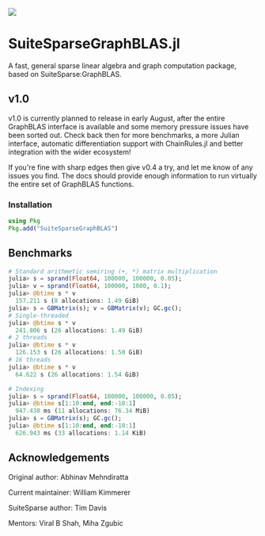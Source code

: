 [![](https://img.shields.io/badge/docs-dev-blue.svg)](https://juliasparse.github.io/SuiteSparseGraphBLAS.jl/dev/)

# SuiteSparseGraphBLAS.jl
A fast, general sparse linear algebra and graph computation package, based on SuiteSparse:GraphBLAS.

## v1.0
v1.0 is currently planned to release in early August, after the entire GraphBLAS interface is available and some memory pressure issues have been sorted out. Check back then for more benchmarks, a more Julian interface, automatic differentiation support with ChainRules.jl and better integration with the wider ecosystem!

If you're fine with sharp edges then give v0.4 a try, and let me know of any issues you find.
The docs should provide enough information to run virtually the entire set of GraphBLAS functions.

### Installation
```julia
using Pkg
Pkg.add("SuiteSparseGraphBLAS")
```

## Benchmarks

```julia
# Standard arithmetic semiring (+, *) matrix multiplication
julia> s = sprand(Float64, 100000, 100000, 0.05);
julia> v = sprand(Float64, 100000, 1000, 0.1);
julia> @btime s * v
  157.211 s (8 allocations: 1.49 GiB)
julia> s = GBMatrix(s); v = GBMatrix(v); GC.gc();
# Single-threaded
julia> @btime s * v
  241.806 s (26 allocations: 1.49 GiB)
# 2 threads
julia> @btime s * v
  126.153 s (26 allocations: 1.50 GiB)
# 16 threads
julia> @btime s * v
  64.622 s (26 allocations: 1.54 GiB)

# Indexing
julia> s = sprand(Float64, 100000, 100000, 0.05);
julia> @btime s[1:10:end, end:-10:1]
  947.438 ms (11 allocations: 76.34 MiB)
julia> s = GBMatrix(s); GC.gc();
julia> @btime s[1:10:end, end:-10:1]
  626.943 ms (33 allocations: 1.14 KiB)
```

## Acknowledgements
Original author: Abhinav Mehndiratta

Current maintainer: William Kimmerer

SuiteSparse author: Tim Davis

Mentors: Viral B Shah, Miha Zgubic

